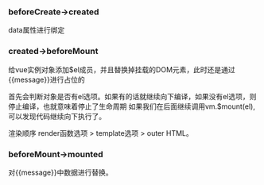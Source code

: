 ### beforeCreate->created
data属性进行绑定

### created->beforeMount
给vue实例对象添加$el成员，并且替换掉挂载的DOM元素，此时还是通过{{message}}进行占位的

首先会判断对象是否有el选项。如果有的话就继续向下编译，如果没有el选项，则停止编译，也就意味着停止了生命周期
如果我们在后面继续调用vm.$mount(el),可以发现代码继续向下执行了。

渲染顺序
render函数选项 > template选项 > outer HTML。

### beforeMount->mounted
对{{message}}中数据进行替换。

